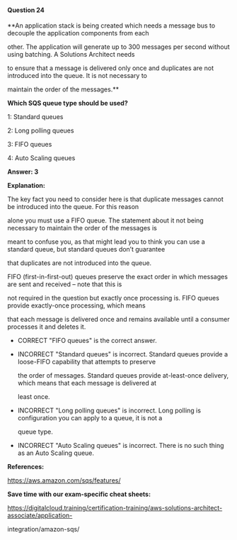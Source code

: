 #### Question  24


**An application stack is being created which needs a message bus to decouple the application components from each

other. The application will generate up to 300 messages per second without using batching. A Solutions Architect needs

to ensure that a message is delivered only once and duplicates are not introduced into the queue. It is not necessary to

maintain the order of the messages.**


**Which SQS queue type should be used?**


1: Standard queues


2: Long polling queues


3: FIFO queues


4: Auto Scaling queues


**Answer: 3**


**Explanation:**


The key fact you need to consider here is that duplicate messages cannot be introduced into the queue. For this reason

alone you must use a FIFO queue. The statement about it not being necessary to maintain the order of the messages is

meant to confuse you, as that might lead you to think you can use a standard queue, but standard queues don’t guarantee

that duplicates are not introduced into the queue.


FIFO (first-in-first-out) queues preserve the exact order in which messages are sent and received – note that this is

not required in the question but exactly once processing is. FIFO queues provide exactly-once processing, which means

that each message is delivered once and remains available until a consumer processes it and deletes it.


- CORRECT "FIFO queues" is the correct answer.


- INCORRECT "Standard queues" is incorrect. Standard queues provide a loose-FIFO capability that attempts to preserve

  the order of messages. Standard queues provide at-least-once delivery, which means that each message is delivered at

  least once.


- INCORRECT "Long polling queues" is incorrect. Long polling is configuration you can apply to a queue, it is not a

  queue type.


- INCORRECT "Auto Scaling queues" is incorrect. There is no such thing as an Auto Scaling queue.


**References:**


https://aws.amazon.com/sqs/features/


**Save time with our exam-specific cheat sheets:**


https://digitalcloud.training/certification-training/aws-solutions-architect-associate/application-

integration/amazon-sqs/

